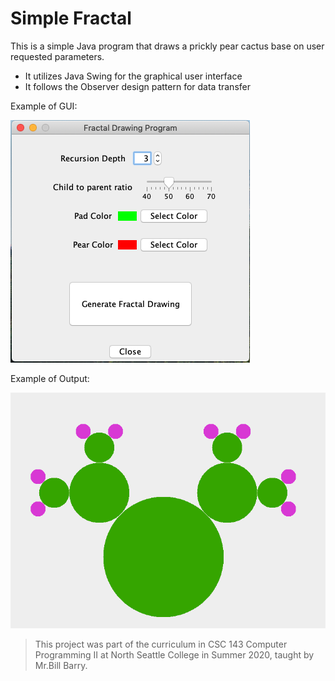 # Simple Fractal

This is a simple Java program that draws a prickly pear cactus base on user requested parameters.

- It utilizes Java Swing for the graphical user interface
- It follows the Observer design pattern for data transfer

Example of GUI:

![GUI](./DesignDocs/GUI.png)

Example of Output:

![Output](./DesignDocs/display.png)

> This project was part of the curriculum in CSC 143 Computer Programming II at North Seattle College in Summer 2020, taught by Mr.Bill Barry.
